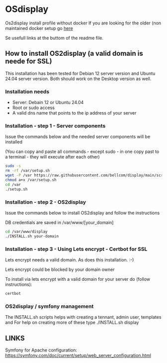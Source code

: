 # OSdisplay
Os2display install profile without docker
If you are looking for the older (non maintained docker setup go [here](https://github.com/os2display/os2display-docker-compose)

Se usefull links at the buttom of the readme file. 

## How to install OS2display (a valid domain is neede for SSL)
This installation has been tested for Debian 12 server version and Ubuntu 24.04 server version. 
Both should work on the Desktop version as well. 

### Installation needs
- Server: Debain 12 or Ubuntu 24.04
- Root or sudo access
- A valid dns name that points to the ip address of your server

### Installation - step 1 - Server components
Issue the commands below and the needed server components will be installed  

(You can copy and paste all commands - except sudo - in one copy past to a terminal - they will execute after each other)

```bash
sudo -s
rm -rf /var/setup.sh
wget -P /var https://raw.githubusercontent.com/bellcom/display/main/scripts/setup.sh 
chmod a+x /var/setup.sh
cd /var
./setup.sh
```

### Installation - step 2 - OS2display
Issue the commands below to install OS2display and follow the instructions

DB credentials are saved in /var/www/[your_domain]
```bash
cd /var/www/display
./INSTALL.sh your-domain
```

### Installation - step 3 - Using Lets encrypt - Certbot for SSL
Lets encrypt needs a valid domain. As does this installation. :-)

Lets encrypt could be blocked by your domain owner

To install via lets encrypt with a valid domain for your server do (follow instructions): 


```bash
certbot
```

### OS2display / symfony management
The INSTALL.sh scripts helps with creating a tennant, admin user, templates and 
For help on creating more of these type ./INSTALL.sh display

## LINKS
Symfony for Apache configuration: https://symfony.com/doc/current/setup/web_server_configuration.html
 
